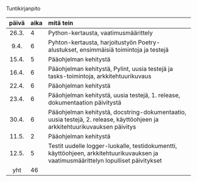 Tuntikirjanpito

| päivä | aika | mitä tein  |
| :----:|:-----| :-----|
| 26.3. | 4    | Python-kertausta, vaatimusmäärittely |
| 9.4. | 6    | Pyhton-kertausta, harjoitustyön Poetry-alustukset, ensimmäisiä toimintoja ja testejä|
| 15.4. | 5    | Pääohjelman kehitystä |
| 16.4. | 6    | Pääohjelman kehitystä, Pylint, uusia testejä ja tasks-toimintoja, arkkitehtuurikuvaus |
| 22.4. | 6    | Pääohjelman kehitystä|
| 23.4. | 6    | Pääohjelman kehitystä, uusia testejä, 1. release, dokumentaation päivitystä|
| 30.4. | 6    | Pääohjelman kehitystä, docstring-dokumentaatio, uusia testejä, 2. release, käyttöohjeen ja arkkitehtuurikuvauksen päivitys|
| 11.5. | 2    | Pääohjelman kehitystä
| 12.5. | 5    | Testit uudelle logger-luokalle, testidokumentti, käyttöohjeen, arkkitehtuurikuvauksen ja vaatimusmäärittelyn lopulliset päivitykset|
|  yht  | 46    |
